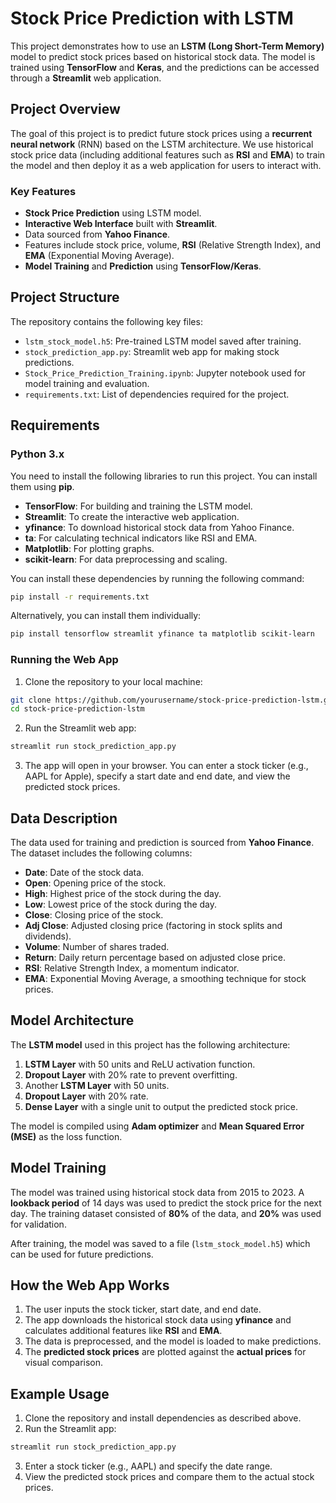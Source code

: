 # Stock Price Prediction with LSTM

This project demonstrates how to use an **LSTM (Long Short-Term Memory)** model to predict stock prices based on historical stock data. The model is trained using **TensorFlow** and **Keras**, and the predictions can be accessed through a **Streamlit** web application.

## Project Overview

The goal of this project is to predict future stock prices using a **recurrent neural network** (RNN) based on the LSTM architecture. We use historical stock price data (including additional features such as **RSI** and **EMA**) to train the model and then deploy it as a web application for users to interact with.

### Key Features

- **Stock Price Prediction** using LSTM model.
- **Interactive Web Interface** built with **Streamlit**.
- Data sourced from **Yahoo Finance**.
- Features include stock price, volume, **RSI** (Relative Strength Index), and **EMA** (Exponential Moving Average).
- **Model Training** and **Prediction** using **TensorFlow/Keras**.

## Project Structure

The repository contains the following key files:

- `lstm_stock_model.h5`: Pre-trained LSTM model saved after training.
- `stock_prediction_app.py`: Streamlit web app for making stock predictions.
- `Stock_Price_Prediction_Training.ipynb`: Jupyter notebook used for model training and evaluation.
- `requirements.txt`: List of dependencies required for the project.

## Requirements

### Python 3.x

You need to install the following libraries to run this project. You can install them using **pip**.

- **TensorFlow**: For building and training the LSTM model.
- **Streamlit**: To create the interactive web application.
- **yfinance**: To download historical stock data from Yahoo Finance.
- **ta**: For calculating technical indicators like RSI and EMA.
- **Matplotlib**: For plotting graphs.
- **scikit-learn**: For data preprocessing and scaling.

You can install these dependencies by running the following command:

```bash
pip install -r requirements.txt
```

Alternatively, you can install them individually:

```bash
pip install tensorflow streamlit yfinance ta matplotlib scikit-learn
```

### Running the Web App

1. Clone the repository to your local machine:

```bash
git clone https://github.com/yourusername/stock-price-prediction-lstm.git
cd stock-price-prediction-lstm
```

2. Run the Streamlit web app:

```bash
streamlit run stock_prediction_app.py
```

3. The app will open in your browser. You can enter a stock ticker (e.g., AAPL for Apple), specify a start date and end date, and view the predicted stock prices.

## Data Description

The data used for training and prediction is sourced from **Yahoo Finance**. The dataset includes the following columns:

- **Date**: Date of the stock data.
- **Open**: Opening price of the stock.
- **High**: Highest price of the stock during the day.
- **Low**: Lowest price of the stock during the day.
- **Close**: Closing price of the stock.
- **Adj Close**: Adjusted closing price (factoring in stock splits and dividends).
- **Volume**: Number of shares traded.
- **Return**: Daily return percentage based on adjusted close price.
- **RSI**: Relative Strength Index, a momentum indicator.
- **EMA**: Exponential Moving Average, a smoothing technique for stock prices.

## Model Architecture

The **LSTM model** used in this project has the following architecture:

1. **LSTM Layer** with 50 units and ReLU activation function.
2. **Dropout Layer** with 20% rate to prevent overfitting.
3. Another **LSTM Layer** with 50 units.
4. **Dropout Layer** with 20% rate.
5. **Dense Layer** with a single unit to output the predicted stock price.

The model is compiled using **Adam optimizer** and **Mean Squared Error (MSE)** as the loss function.

## Model Training

The model was trained using historical stock data from 2015 to 2023. A **lookback period** of 14 days was used to predict the stock price for the next day. The training dataset consisted of **80%** of the data, and **20%** was used for validation.

After training, the model was saved to a file (`lstm_stock_model.h5`) which can be used for future predictions.

## How the Web App Works

1. The user inputs the stock ticker, start date, and end date.
2. The app downloads the historical stock data using **yfinance** and calculates additional features like **RSI** and **EMA**.
3. The data is preprocessed, and the model is loaded to make predictions.
4. The **predicted stock prices** are plotted against the **actual prices** for visual comparison.

## Example Usage

1. Clone the repository and install dependencies as described above.
2. Run the Streamlit app:

```bash
streamlit run stock_prediction_app.py
```

3. Enter a stock ticker (e.g., AAPL) and specify the date range.
4. View the predicted stock prices and compare them to the actual stock prices.
